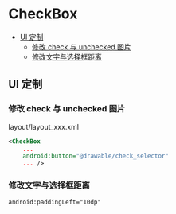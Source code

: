 # CheckBox

<!-- vim-markdown-toc GFM -->
* [UI 定制](#ui-定制)
    * [修改 check 与 unchecked 图片](#修改-check-与-unchecked-图片)
    * [修改文字与选择框距离](#修改文字与选择框距离)

<!-- vim-markdown-toc -->

## UI 定制

### 修改 check 与 unchecked 图片

layout/layout_xxx.xml

```xml
<CheckBox
    ...
    android:button="@drawable/check_selector"
    ... />
```

### 修改文字与选择框距离

```xml
android:paddingLeft="10dp"
```
